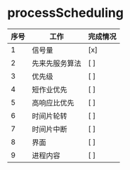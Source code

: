 # processScheduling

|序号|工作|完成情况|
|--|--|--|
|1|信号量|[x]|
|2|先来先服务算法|[ ]|
|3|优先级|[ ]|
|4|短作业优先|[ ]|
|5|高响应比优先|[ ]|
|6|时间片轮转|[ ]|
|7|时间片中断|[ ]|
|8|界面|[ ]|
|9|进程内容|[ ]|
